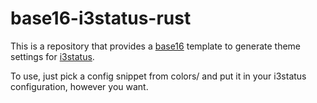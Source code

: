 # base16-i3status-rust

This is a repository that provides a [base16](https://github.com/chriskempson/base16) template to generate theme
settings for [i3status](https://github.com/i3/i3status).

To use, just pick a config snippet from colors/ and put it in your i3status configuration, however you want.
